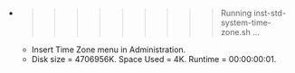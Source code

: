 * >>>>>>>>> Running inst-std-system-time-zone.sh ...
  * Insert Time Zone menu in Administration.
  * Disk size = 4706956K. Space Used = 4K. Runtime = 00:00:00:01.
